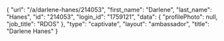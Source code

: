{
    "url": "\/a\/darlene-hanes\/214053",
    "first_name": "Darlene",
    "last_name": "Hanes",
    "id": "214053",
    "login_id": "1759121",
    "data": {
        "profilePhoto": null,
        "job_title": "RDOS"
    },
    "type": "captivate",
    "layout": "ambassador",
    "title": "Darlene Hanes"
}